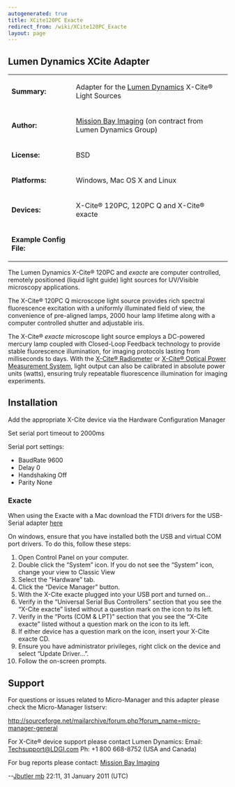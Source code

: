 ```yaml
---
autogenerated: true
title: XCite120PC Exacte
redirect_from: /wiki/XCite120PC_Exacte
layout: page
---
```


## Lumen Dynamics XCite Adapter

<table>
<tr>
<td markdown="1">

**Summary:**

</td>
<td markdown="1">

Adapter for the [Lumen Dynamics](http://www.ldgi-xcite.com/index.php)
X-Cite® Light Sources

</td>
</tr>
<tr>
<td markdown="1">

**Author:**

</td>
<td markdown="1">

[Mission Bay
Imaging](http://www.missionbayimaging.com/mbimaging2010/Welcome.html)
(on contract from Lumen Dynamics Group)

</td>
</tr>
<tr>
<td markdown="1">

**License:**

</td>
<td markdown="1">

BSD

</td>
</tr>
<tr>
<td markdown="1">

**Platforms:**

</td>
<td markdown="1">

Windows, Mac OS X and Linux

</td>
</tr>
<tr>
<td markdown="1">

**Devices:**

</td>
<td markdown="1">

X-Cite® 120PC, 120PC Q and X-Cite® exacte

</td>
</tr>
<tr>
<td markdown="1">

**Example Config File:**

</td>
<td markdown="1">
</td>
</tr>
</table>

The Lumen Dynamics X-Cite® 120PC and *exacte* are computer controlled,
remotely positioned (liquid light guide) light sources for UV/Visible
microscopy applications.

The X-Cite® 120PC Q microscope light source provides rich spectral
fluorescence excitation with a uniformly illuminated field of view, the
convenience of pre-aligned lamps, 2000 hour lamp lifetime along with a
computer controlled shutter and adjustable iris.

The X-Cite® *exacte* microscope light source employs a DC-powered
mercury lamp coupled with Closed-Loop Feedback technology to provide
stable fluorescence illumination, for imaging protocols lasting from
milliseconds to days. With the [X-Cite®
Radiometer](http://www.ldgi-xcite.com/products-radiometer.php) or
[X-Cite® Optical Power Measurement
System](http://www.ldgi-xcite.com/products-xr2100-xp750.php), light
output can also be calibrated in absolute power units (watts), ensuring
truly repeatable fluorescence illumination for imaging experiments.

## Installation

Add the appropriate X-Cite device via the Hardware Configuration Manager

Set serial port timeout to 2000ms

Serial port settings:

-   BaudRate 9600
-   Delay 0
-   Handshaking Off
-   Parity None

### Exacte

When using the Exacte with a Mac download the FTDI drivers for the
USB-Serial adapter
[here](https://valelab.ucsf.edu/~nico/MMwiki/images/4/49/FTDIUSBSerialDriver_v2_2_8.zip)

On windows, ensure that you have installed both the USB and virtual COM
port drivers. To do this, follow these steps:

1.  Open Control Panel on your computer.
2.  Double click the “System” icon. If you do not see the “System” icon,
    change your view to Classic View
3.  Select the “Hardware” tab.
4.  Click the “Device Manager” button.
5.  With the X-Cite exacte plugged into your USB port and turned on…
6.  Verify in the “Universal Serial Bus Controllers” section that you
    see the “X-Cite exacte” listed without a question mark on the icon
    to its left.
7.  Verify in the “Ports (COM & LPT)” section that you see the “X-Cite
    exacte” listed without a question mark on the icon to its left.
8.  If either device has a question mark on the icon, insert your X-Cite
    exacte CD.
9.  Ensure you have administrator privileges, right click on the device
    and select “Update Driver…”.
10. Follow the on-screen prompts.

## Support

For questions or issues related to Micro-Manager and this adapter please
check the Micro-Manager listserv:

[<http://sourceforge.net/mailarchive/forum.php?forum_name=micro-manager-general>](http://sourceforge.net/mailarchive/forum.php?forum_name=micro-manager-general)

For X-Cite® device support please contact Lumen Dynamics: Email:
<Techsupport@LDGI.com> Ph: +1 800 668-8752 (USA and Canada)

For bug reports please contact: [Mission Bay
Imaging](http://www.missionbayimaging.com/mbimaging2010/Welcome.html)

--[Jbutler mb](/users/Jbutler_mb "wikilink") 22:11, 31 January 2011 (UTC)

